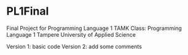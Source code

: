 # PL1Final
Final Project for Programming Language 1 TAMK
Class: Programming Language 1
Tampere University of Applied Science

Version 1: basic code
Version 2: add some comments
